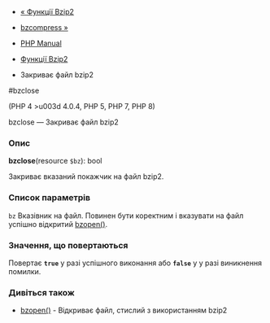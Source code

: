 - [« Функції Bzip2](ref.bzip2.md)
- [bzcompress »](function.bzcompress.md)

- [PHP Manual](index.md)
- [Функції Bzip2](ref.bzip2.md)
- Закриває файл bzip2

#bzclose

(PHP 4 \>u003d 4.0.4, PHP 5, PHP 7, PHP 8)

bzclose — Закриває файл bzip2

### Опис

**bzclose**(resource `$bz`): bool

Закриває вказаний покажчик на файл bzip2.

### Список параметрів

`bz`
Вказівник на файл. Повинен бути коректним і вказувати на файл успішно
відкритий [bzopen()](function.bzopen.md).

### Значення, що повертаються

Повертає **`true`** у разі успішного виконання або **`false`** у
у разі виникнення помилки.

### Дивіться також

- [bzopen()](function.bzopen.md) - Відкриває файл, стислий з
використанням bzip2
